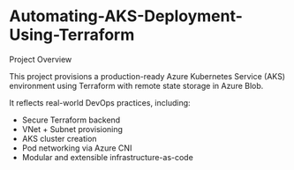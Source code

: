 # Automating-AKS-Deployment-Using-Terraform
Project Overview

This project provisions a production-ready Azure Kubernetes Service (AKS) environment using Terraform with remote state storage in Azure Blob.

It reflects real-world DevOps practices, including:

- Secure Terraform backend
- VNet + Subnet provisioning
- AKS cluster creation
- Pod networking via Azure CNI
- Modular and extensible infrastructure-as-code
